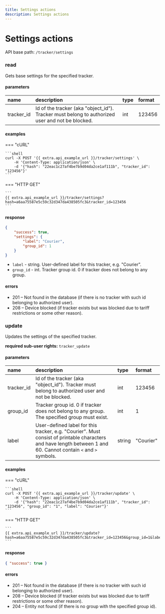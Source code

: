 ```yaml
---
title: Settings actions
description: Settings actions
---
```


# Settings actions

API base path: `/tracker/settings`

### read

Gets base settings for the specified tracker.

#### parameters

| name | description | type| format |
| :------ | :------ | :----- | :----- |
| tracker_id | Id of the tracker (aka "object_id"). Tracker must belong to authorized user and not be blocked. | int | 123456 |

#### examples

=== "cURL"

    ```shell
    curl -X POST '{{ extra.api_example_url }}/tracker/settings' \
        -H 'Content-Type: application/json' \ 
        -d '{"hash": "22eac1c27af4be7b9d04da2ce1af111b", "tracker_id": "123456"}'
    ```

=== "HTTP GET"

    ```
    {{ extra.api_example_url }}/tracker/settings?hash=a6aa75587e5c59c32d347da438505fc3&tracker_id=123456
    ```

#### response

```json
{
    "success": true,
    "settings": {
        "label": "Courier",
        "group_id": 1
    }
}
```

* `label` - string. User-defined label for this tracker, e.g. "Courier".
* `group_id` - int. Tracker group id. 0 if tracker does not belong to any group.

#### errors

* 201 – Not found in the database (if there is no tracker with such id belonging to authorized user).
* 208 – Device blocked (if tracker exists but was blocked due to tariff restrictions or some other reason).

### update

Updates the settings of the specified tracker.

**required sub-user rights:** `tracker_update`

#### parameters

| name | description | type| format |
| :------ | :------ | :----- | :----- |
| tracker_id | Id of the tracker (aka "object_id"). Tracker must belong to authorized user and not be blocked. | int | 123456 |
| group_id | Tracker group id. 0 if tracker does not belong to any group. The specified group must exist. | int | 1 |
| label | User-defined label for this tracker, e.g. "Courier". Must consist of printable characters and have length between 1 and 60. Cannot contain `<` and `>` symbols. | string | "Courier" |

#### examples

=== "cURL"

    ```shell
    curl -X POST '{{ extra.api_example_url }}/tracker/update' \
        -H 'Content-Type: application/json' \ 
        -d '{"hash": "22eac1c27af4be7b9d04da2ce1af111b", "tracker_id": "123456", "group_id": "1", "label": "Courier"}'
    ```

=== "HTTP GET"

    ```
    {{ extra.api_example_url }}/tracker/update?hash=a6aa75587e5c59c32d347da438505fc3&tracker_id=123456&group_id=1&label=Courier
    ```

#### response

```json
{ "success": true }
```

#### errors

* 201 – Not found in the database (if there is no tracker with such id belonging to authorized user).
* 208 – Device blocked (if tracker exists but was blocked due to tariff restrictions or some other reason).
* 204 – Entity not found (if there is no group with the specified group id).

